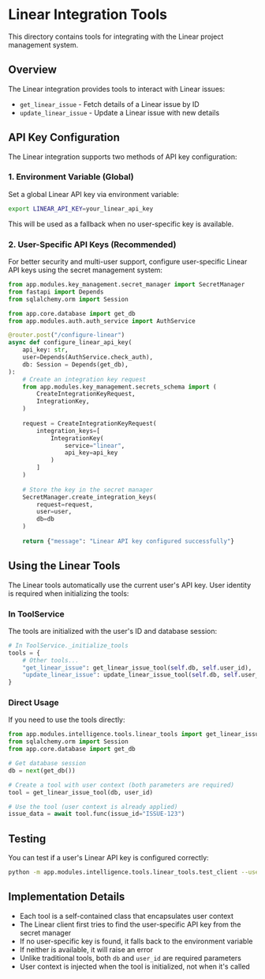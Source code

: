 # Linear Integration Tools

This directory contains tools for integrating with the Linear project management system.

## Overview

The Linear integration provides tools to interact with Linear issues:

- `get_linear_issue` - Fetch details of a Linear issue by ID
- `update_linear_issue` - Update a Linear issue with new details

## API Key Configuration

The Linear integration supports two methods of API key configuration:

### 1. Environment Variable (Global)

Set a global Linear API key via environment variable:

```bash
export LINEAR_API_KEY=your_linear_api_key
```

This will be used as a fallback when no user-specific key is available.

### 2. User-Specific API Keys (Recommended)

For better security and multi-user support, configure user-specific Linear API keys using the secret management system:

```python
from app.modules.key_management.secret_manager import SecretManager
from fastapi import Depends
from sqlalchemy.orm import Session

from app.core.database import get_db
from app.modules.auth.auth_service import AuthService

@router.post("/configure-linear")
async def configure_linear_api_key(
    api_key: str,
    user=Depends(AuthService.check_auth),
    db: Session = Depends(get_db),
):
    # Create an integration key request
    from app.modules.key_management.secrets_schema import (
        CreateIntegrationKeyRequest,
        IntegrationKey,
    )
    
    request = CreateIntegrationKeyRequest(
        integration_keys=[
            IntegrationKey(
                service="linear",
                api_key=api_key
            )
        ]
    )
    
    # Store the key in the secret manager
    SecretManager.create_integration_keys(
        request=request,
        user=user,
        db=db
    )
    
    return {"message": "Linear API key configured successfully"}
```

## Using the Linear Tools

The Linear tools automatically use the current user's API key. User identity is required when initializing the tools:

### In ToolService

The tools are initialized with the user's ID and database session:

```python
# In ToolService._initialize_tools
tools = {
    # Other tools...
    "get_linear_issue": get_linear_issue_tool(self.db, self.user_id),
    "update_linear_issue": update_linear_issue_tool(self.db, self.user_id),
}
```

### Direct Usage

If you need to use the tools directly:

```python
from app.modules.intelligence.tools.linear_tools import get_linear_issue_tool
from sqlalchemy.orm import Session
from app.core.database import get_db

# Get database session
db = next(get_db())

# Create a tool with user context (both parameters are required)
tool = get_linear_issue_tool(db, user_id)

# Use the tool (user context is already applied)
issue_data = await tool.func(issue_id="ISSUE-123")
```

## Testing

You can test if a user's Linear API key is configured correctly:

```bash
python -m app.modules.intelligence.tools.linear_tools.test_client --user-id=user-uuid-here
```

## Implementation Details

- Each tool is a self-contained class that encapsulates user context
- The Linear client first tries to find the user-specific API key from the secret manager
- If no user-specific key is found, it falls back to the environment variable
- If neither is available, it will raise an error
- Unlike traditional tools, both `db` and `user_id` are required parameters
- User context is injected when the tool is initialized, not when it's called 